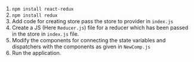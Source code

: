 1. `npm install react-redux`
2. `npm install redux`
3. Add code for creating store pass the store to provider in `index.js`
4. Create a JS (Here `Reducer.js`) file for a reducer which has been passed in the store in `index.js` file.
5. Modify the components for connecting the state variables and dispatchers with the components as given in `NewComp.js`
6. Run the application.